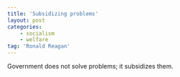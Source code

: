 ```yaml
---
title: 'Subsidizing problems'
layout: post
categories:
    - socialism
    - welfare
tag: 'Ronald Reagan'
---
```


Government does not solve problems; it subsidizes them.